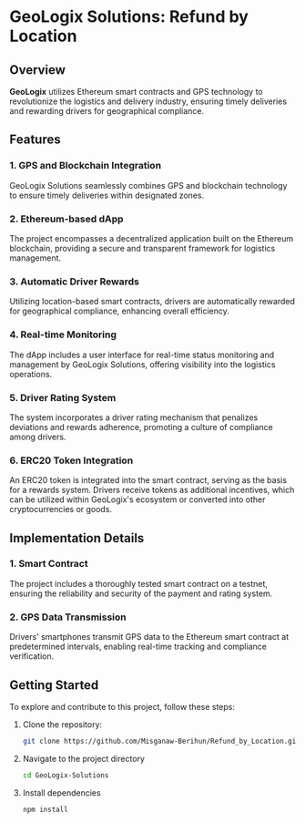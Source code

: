 # GeoLogix Solutions: Refund by Location

## Overview

**GeoLogix** utilizes Ethereum smart contracts and GPS technology to revolutionize the logistics and delivery industry, ensuring timely deliveries and rewarding drivers for geographical compliance.


## Features

### 1. GPS and Blockchain Integration

GeoLogix Solutions seamlessly combines GPS and blockchain technology to ensure timely deliveries within designated zones.

### 2. Ethereum-based dApp

The project encompasses a decentralized application built on the Ethereum blockchain, providing a secure and transparent framework for logistics management.

### 3. Automatic Driver Rewards

Utilizing location-based smart contracts, drivers are automatically rewarded for geographical compliance, enhancing overall efficiency.

### 4. Real-time Monitoring

The dApp includes a user interface for real-time status monitoring and management by GeoLogix Solutions, offering visibility into the logistics operations.

### 5. Driver Rating System

The system incorporates a driver rating mechanism that penalizes deviations and rewards adherence, promoting a culture of compliance among drivers.

### 6. ERC20 Token Integration

An ERC20 token is integrated into the smart contract, serving as the basis for a rewards system. Drivers receive tokens as additional incentives, which can be utilized within GeoLogix's ecosystem or converted into other cryptocurrencies or goods.

## Implementation Details

### 1. Smart Contract

The project includes a thoroughly tested smart contract on a testnet, ensuring the reliability and security of the payment and rating system.

### 2. GPS Data Transmission

Drivers' smartphones transmit GPS data to the Ethereum smart contract at predetermined intervals, enabling real-time tracking and compliance verification.

## Getting Started

To explore and contribute to this project, follow these steps:

1. Clone the repository:
   ```bash
   git clone https://github.com/Misganaw-Berihun/Refund_by_Location.git
   
2. Navigate to the project directory
   ```bash
   cd GeoLogix-Solutions
3. Install dependencies
   ```bash
   npm install
